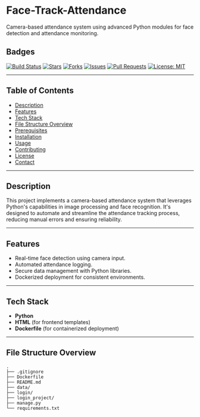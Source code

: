 # Face-Track-Attendance

Camera-based attendance system using advanced Python modules for face detection and attendance monitoring.

## Badges

[![Build Status](https://img.shields.io/github/actions/workflow/status/Pruthvi-123-prog/Face-Track-Attendance/main.yml?branch=main)](https://github.com/Pruthvi-123-prog/Face-Track-Attendance/actions)
[![Stars](https://img.shields.io/github/stars/Pruthvi-123-prog/Face-Track-Attendance?style=social)](https://github.com/Pruthvi-123-prog/Face-Track-Attendance/stargazers)
[![Forks](https://img.shields.io/github/forks/Pruthvi-123-prog/Face-Track-Attendance?style=social)](https://github.com/Pruthvi-123-prog/Face-Track-Attendance/network/members)
[![Issues](https://img.shields.io/github/issues/Pruthvi-123-prog/Face-Track-Attendance)](https://github.com/Pruthvi-123-prog/Face-Track-Attendance/issues)
[![Pull Requests](https://img.shields.io/github/issues-pr/Pruthvi-123-prog/Face-Track-Attendance)](https://github.com/Pruthvi-123-prog/Face-Track-Attendance/pulls)
[![License: MIT](https://img.shields.io/badge/License-MIT-yellow.svg)](https://opensource.org/licenses/MIT)

---

## Table of Contents

- [Description](#description)
- [Features](#features)
- [Tech Stack](#tech-stack)
- [File Structure Overview](#file-structure-overview)
- [Prerequisites](#prerequisites)
- [Installation](#installation)
- [Usage](#usage)
- [Contributing](#contributing)
- [License](#license)
- [Contact](#contact)

---

## Description

This project implements a camera-based attendance system that leverages Python's capabilities in image processing and face recognition. It's designed to automate and streamline the attendance tracking process, reducing manual errors and ensuring reliability.

---

## Features

- Real-time face detection using camera input.  
- Automated attendance logging.  
- Secure data management with Python libraries.  
- Dockerized deployment for consistent environments.  

---

## Tech Stack

- **Python**  
- **HTML** (for frontend templates)  
- **Dockerfile** (for containerized deployment)  

---

## File Structure Overview

```text
.
├── .gitignore
├── Dockerfile
├── README.md
├── data/
├── login/
├── login_project/
├── manage.py
└── requirements.txt